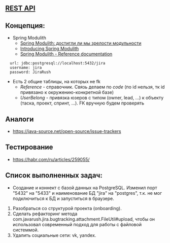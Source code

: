 ## [REST API](http://localhost:8080/doc)

## Концепция:

- Spring Modulith
    - [Spring Modulith: достигли ли мы зрелости модульности](https://habr.com/ru/post/701984/)
    - [Introducing Spring Modulith](https://spring.io/blog/2022/10/21/introducing-spring-modulith)
    - [Spring Modulith - Reference documentation](https://docs.spring.io/spring-modulith/docs/current-SNAPSHOT/reference/html/)

```
  url: jdbc:postgresql://localhost:5432/jira
  username: jira
  password: JiraRush
```

- Есть 2 общие таблицы, на которых не fk
    - _Reference_ - справочник. Связь делаем по _code_ (по id нельзя, тк id привязано к окружению-конкретной базе)
    - _UserBelong_ - привязка юзеров с типом (owner, lead, ...) к объекту (таска, проект, спринт, ...). FK вручную будем
      проверять

## Аналоги

- https://java-source.net/open-source/issue-trackers

## Тестирование

- https://habr.com/ru/articles/259055/
  
## Список выполненных задач:
* Создание и коннект с базой данных на PostgreSQL. Изменил порт "5432" на "5433" 
  и наименование БД "jira" на "postgres", т.к. не мог подключиться к БД и запуститься
  в браузере.
1. Разобраться со структурой проекта (onboarding). 
2. Сделать рефакторинг метода com.javarush.jira.bugtracking.attachment.FileUtil#upload,
чтобы он использовал современный подход для работы с файловой системмой.
3. Удалить социальные сети: vk, yandex.